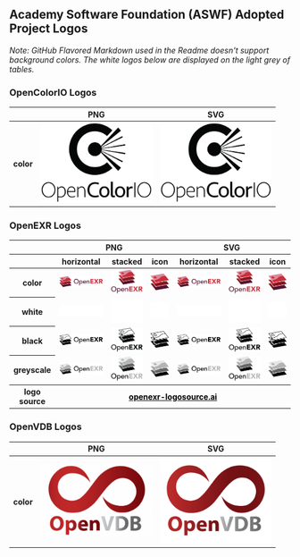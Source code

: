 

## Academy Software Foundation (ASWF) Adopted Project Logos

*Note: GitHub Flavored Markdown used in the Readme doesn't support background colors. The white logos below are displayed on the light grey of tables.*

### OpenColorIO Logos
<table class="logos-table">
	<thead>
		<tr>
			<th></th>
			<th>PNG</th>
			<th>SVG</th>
		</tr>
	</thead>
	<tbody>
		<tr>
			<th>color</th>
			<td><a href="../projects/opencolorio/opencolorio-color.png" download><img src="../projects/opencolorio/opencolorio-color.png" width="200"></a></td>
			<td><a href="../projects/opencolorio/opencolorio-color.svg" download><img src="../projects/opencolorio/opencolorio-color.svg" width="200"></a></td>
		</tr>
	</tbody>
</table>

### OpenEXR Logos

<table class="logos-table">
	<thead>
		<tr>
			<th></th>
			<th colspan="3">PNG</th>
			<th colspan="3">SVG</th>
		</tr>
		<tr>
			<th></th>
			<th>horizontal</th>
			<th>stacked</th>
			<th>icon</th>
			<th>horizontal</th>
			<th>stacked</th>
			<th>icon</th>
		</tr>
	</thead>	
    <tbody>
		<tr>
			<th>color</th>
			<td><a href="../projects/openexr/png/color/openexr-horizontal-color.png" download><img src="../projects/openexr/png/color/openexr-horizontal-color.png" width="200"></a></td>
			<td><a href="../projects/openexr/png/color/openexr-stacked-color.png" download><img src="../projects/openexr/png/color/openexr-stacked-color.png" width="95"></a></td>
			<td><a href="../projects/openexr/png/color/openexr-icon-color.png" download><img src="../projects/openexr/png/color/openexr-icon-color.png" width="75"></a></td>
			<td><a href="../projects/openexr/svg/color/openexr-horzontal-color.svg" download><img src="../projects/openexr/svg/color/openexr-horizontal-color.svg" width="200"></a></td>
			<td><a href="../projects/openexr/svg/color/openexr-stacked-color.svg" download><img src="../projects/openexr/svg/color/openexr-stacked-color.svg" width="95"></a></td>
			<td><a href="../projects/openexr/svg/color/openexr-icon-color.svg" download><img src="../projects/openexr/svg/color/openexr-icon-color.svg" width="75"></a></td>
		</tr>
		<tr>
			<th>white</th>
			<td><a href="../projects/openexr/png/white/openexr-horizontal-white.png" download><img src="../projects/openexr/png/white/openexr-horizontal-white.png" width="200"></a></td>
			<td><a href="../projects/openexr/png/white/openexr-stacked-white.png" download><img src="../projects/openexr/png/white/openexr-stacked-white.png" width="95"></a></td>
			<td><a href="../projects/openexr/png/white/openexr-icon-white.png" download><img src="../projects/openexr/png/white/openexr-icon-white.png" width="75"></a></td>
			<td><a href="../projects/openexr/svg/white/openexr-horizontal-white.svg" download><img src="../projects/openexr/svg/white/openexr-horizontal-white.svg" width="200"></a></td>
			<td><a href="../projects/openexr/svg/white/openexr-stacked-white.svg" download><img src="../projects/openexr/svg/white/openexr-stacked-white.svg" width="95"></a></td>
			<td><a href="../projects/openexr/svg/white/openexr-icon-white.svg" download><img src="../projects/openexr/svg/white/openexr-icon-white.svg" width="75"></a></td>
		</tr>
		<tr>
			<th>black</th>
			<td><a href="../projects/openexr/png/black/openexr-horizontal-black.png" download><img src="../projects/openexr/png/black/openexr-horizontal-black.png" width="200"></a></td>
			<td><a href="../projects/openexr/png/black/openexr-stacked-black.png" download><img src="../projects/openexr/png/black/openexr-stacked-black.png" width="95"></a></td>
			<td><a href="../projects/openexr/png/black/openexr-icon-black.png" download><img src="../projects/openexr/png/black/openexr-icon-black.png" width="75"></a></td>
			<td><a href="../projects/openexr/svg/black/openexr-horizontal-black.svg" download><img src="../projects/openexr/svg/black/openexr-horizontal-black.svg" width="200"></a></td>
			<td><a href="../projects/openexr/svg/black/openexr-stacked-black.svg" download><img src="../projects/openexr/svg/black/openexr-stacked-black.svg" width="95"></a></td>
			<td><a href="../projects/openexr/svg/black/openexr-icon-black.svg" download><img src="../projects/openexr/svg/black/openexr-icon-black.svg" width="75"></a></td>
		</tr>
		<tr>
			<th>greyscale</th>
			<td><a href="../projects/openexr/png/greyscale/openexr-horizontal-greyscale.png" download><img src="../projects/openexr/png/greyscale/openexr-horizontal-greyscale.png" width="200"></a></td>
			<td><a href="../projects/openexr/png/greyscale/openexr-stacked-greyscale.png" download><img src="../projects/openexr/png/greyscale/openexr-stacked-greyscale.png" width="95"></a></td>
			<td><a href="../projects/openexr/png/greyscale/openexr-icon-greyscale.png" download><img src="../projects/openexr/png/greyscale/openexr-icon-greyscale.png" width="75"></a></td>
			<td><a href="../projects/openexr/svg/greyscale/openexr-horizontal-greyscale.svg" download><img src="../projects/openexr/svg/greyscale/openexr-horizontal-greyscale.svg" width="200"></a></td>
			<td><a href="../projects/openexr/svg/greyscale/openexr-stacked-greyscale.svg" download><img src="../projects/openexr/svg/greyscale/openexr-stacked-greyscale.svg" width="95"></a></td>
			<td><a href="../projects/openexr/svg/greyscale/openexr-icon-greyscale.svg" download><img src="../projects/openexr/svg/greyscale/openexr-icon-greyscale.svg" width="75"></a></td>
		</tr>
		<tr>
			<th>logo source</th>
			<th colspan="6"><a href="/projects/openexr/openexr-logosource.ai" style="color:black">openexr-logosource.ai</a></th>
    	</tr>
	</tbody>	
</table>

### OpenVDB Logos

<table class="logos-table">
	<thead>
		<tr>
			<th></th>
			<th>PNG</th>
			<th>SVG</th>
		</tr>
	</thead>
	<tbody>
		<tr>
			<th>color</th>
			<td><a href="../projects/openvdb/openvdb-color.png" download><img src="../projects/openvdb/openvdb-color.png" width="200"></a><i class="far fa-clock"></i></td>
			<td><a href="../projects/openvdb/openvdb-color.svg" download><img src="../projects/openvdb/openvdb-color.svg" width="200"></a></td>
		</tr>
    <!-- <tr>
        <th>black</th>
        <td><img src="/projects/openvdb/openvdb-black.png" width="200"></td>
        <td><img src="/projects/openvdb/openvdb-black.svg" width="200"></td>
    </tr>
    <tr>
        <th>white</th>
        <td><img src="/projects/openvdb/openvdb-white.png" width="200"></td>
        <td><img src="/projects/openvdb/openvdb-white.svg" width="200"></td>
    </tr> -->
	</tbody>
</table>
